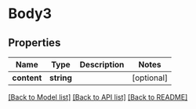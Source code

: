 # Body3

## Properties
Name | Type | Description | Notes
------------ | ------------- | ------------- | -------------
**content** | **string** |  | [optional] 

[[Back to Model list]](../README.md#documentation-for-models) [[Back to API list]](../README.md#documentation-for-api-endpoints) [[Back to README]](../README.md)


